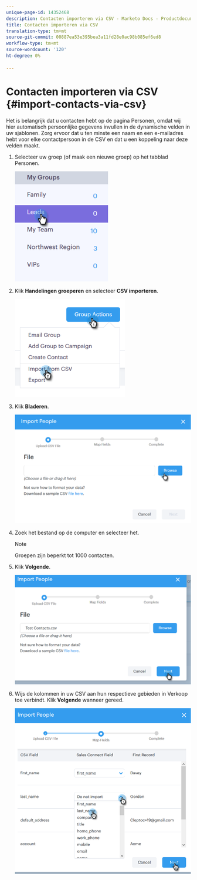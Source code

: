 ```yaml
---
unique-page-id: 14352468
description: Contacten importeren via CSV - Marketo Docs - Productdocumentatie
title: Contacten importeren via CSV
translation-type: tm+mt
source-git-commit: 00887ea53e395bea3a11fd28e0ac98b085ef6ed8
workflow-type: tm+mt
source-wordcount: '120'
ht-degree: 0%

---
```



# Contacten importeren via CSV {#import-contacts-via-csv}

Het is belangrijk dat u contacten hebt op de pagina Personen, omdat wij hier automatisch persoonlijke gegevens invullen in de dynamische velden in uw sjablonen. Zorg ervoor dat u ten minste een naam en een e-mailadres hebt voor elke contactpersoon in de CSV en dat u een koppeling naar deze velden maakt.

1. Selecteer uw groep (of maak een nieuwe groep) op het tabblad Personen.

   ![](assets/one.png)

1. Klik **Handelingen groeperen** en selecteer **CSV importeren**.

   ![](assets/two.png)

1. Klik **Bladeren**.

   ![](assets/three.png)

1. Zoek het bestand op de computer en selecteer het.

   >[!NOTE]
   >
   >Groepen zijn beperkt tot 1000 contacten.

1. Klik **Volgende**.

   ![](assets/four.png)

1. Wijs de kolommen in uw CSV aan hun respectieve gebieden in Verkoop toe verbindt. Klik **Volgende** wanneer gereed.

   ![](assets/five.png)


